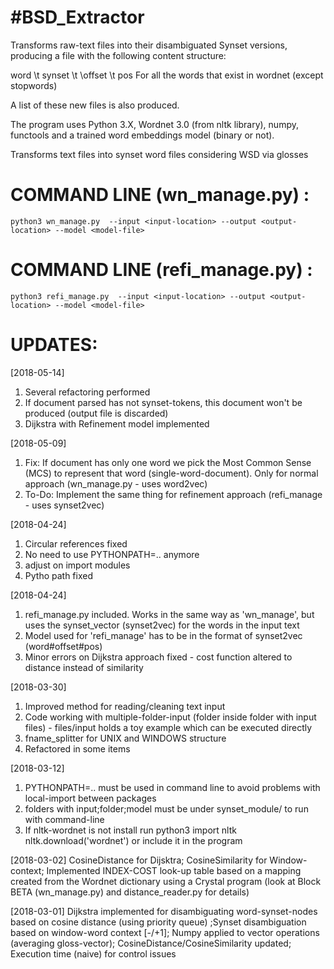 #BSD_Extractor
=======================================

Transforms raw-text files into their disambiguated Synset versions, producing a file with the following content structure:

word \t synset \t \offset \t pos For all the words that exist in wordnet (except stopwords)

A list of these new files is also produced.

The program uses Python 3.X, Wordnet 3.0 (from nltk library), numpy, functools and a trained word embeddings model (binary or not).

Transforms text files into synset word files considering WSD via glosses

COMMAND LINE (wn_manage.py) :
==============
	python3 wn_manage.py  --input <input-location> --output <output-location> --model <model-file>

COMMAND LINE (refi_manage.py) :
==============
	python3 refi_manage.py  --input <input-location> --output <output-location> --model <model-file>

UPDATES:
==========
[2018-05-14]
1. Several refactoring performed
2. If document parsed has not synset-tokens, this document won't be produced (output file is discarded)
3. Dijkstra with Refinement model implemented

[2018-05-09]
1. Fix: If document has only one word we pick the Most Common Sense  (MCS) to represent that word (single-word-document). Only for normal approach (wn_manage.py - uses word2vec)
2. To-Do: Implement the same thing for refinement approach (refi_manage - uses synset2vec)

[2018-04-24]
1. Circular references fixed
2. No need to use PYTHONPATH=.. anymore
3. adjust on import modules
4. Pytho path fixed

[2018-04-24]
1. refi_manage.py included. Works in the same way as 'wn_manage', but uses the synset_vector (synset2vec) for the words in the input text
2. Model used for 'refi_manage' has to be in the format of synset2vec (word#offset#pos)
3. Minor errors on Dijkstra approach fixed - cost function altered to distance instead of similarity

[2018-03-30]
1. Improved method for reading/cleaning text input
2. Code working with multiple-folder-input (folder inside folder with input files) - files/input holds a toy example which can be executed directly
3. fname_splitter for UNIX and WINDOWS structure
4. Refactored in some items

[2018-03-12]
1. PYTHONPATH=.. must be used in command line to avoid problems with local-import between packages
2. folders with input;folder;model must be under synset_module/ to run with command-line
3. If nltk-wordnet is not install run python3 import nltk nltk.download('wordnet') or include it in the program 
			
[2018-03-02] 
CosineDistance for Dijsktra; CosineSimilarity for Window-context; Implemented INDEX-COST look-up table based on a mapping created from the Wordnet dictionary using a Crystal program (look at Block BETA (wn_manage.py) and distance_reader.py for details)

[2018-03-01] Dijkstra implemented for disambiguating word-synset-nodes based on cosine distance (using priority queue) ;Synset disambiguation based on window-word context [-/+1]; Numpy applied to vector operations (averaging gloss-vector); CosineDistance/CosineSimilarity updated; Execution time (naive) for control issues
			
